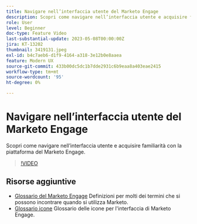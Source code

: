 ```yaml
---
title: Navigare nell’interfaccia utente del Marketo Engage
description: Scopri come navigare nell’interfaccia utente e acquisire familiarità con la piattaforma del Marketo Engage.
role: User
level: Beginner
doc-type: Feature Video
last-substantial-update: 2023-05-08T00:00:00Z
jira: KT-13202
thumbnail: 3419131.jpeg
exl-id: b4c7aeb6-d1f9-4164-a318-3e12b0e8aaea
feature: Modern UX
source-git-commit: 433b00dc5dc1b7dde2931c6b9eaa8a403eae2415
workflow-type: tm+mt
source-wordcount: '95'
ht-degree: 0%

---
```


# Navigare nell’interfaccia utente del Marketo Engage

Scopri come navigare nell’interfaccia utente e acquisire familiarità con la piattaforma del Marketo Engage.

>[!VIDEO](https://video.tv.adobe.com/v/3419131/?learn=on)

## Risorse aggiuntive

* [Glossario del Marketo Engage](https://experienceleague.adobe.com/docs/marketo/using/getting-started-with-marketo/marketo-glossary.html?lang=en)
Definizioni per molti dei termini che si possono incontrare quando si utilizza Marketo.
* [Glossario icone](https://experienceleague.adobe.com/docs/marketo/using/product-docs/marketo-engage-modern-ux/icon-glossary.html?lang=en)
Glossario delle icone per l&#39;interfaccia di Marketo Engage.

